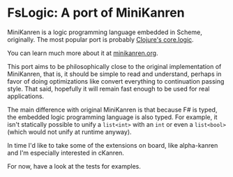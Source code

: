 # FsLogic: A port of MiniKanren

MiniKanren is a logic programming language embedded in Scheme, originally. The most popular port is probably [Clojure's core.logic](https://github.com/clojure/core.logic). 

You can learn much more about it at [minikanren.org](http://minikanren.org).

This port aims to be philosophically close to the original implementation of MiniKanren, that is, it should be simple to read
and understand, perhaps in favor of doing optimizations like convert everything to continuation passing style. That said, 
hopefully it will remain fast enough to be used for real applications.

The main difference with original MiniKanren is that because F\# is typed, the embedded logic programming language is also typed. For example, it isn't statically possible to unify
a ``list<int>`` with an ``int`` or even a ``list<bool>`` (which would not unify at runtime anyway).

In time I'd like to take some of the extensions on board, like alpha-kanren and I'm especially interested in cKanren.

For now, have a look at the tests for examples.
